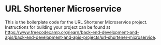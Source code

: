 # URL Shortener Microservice

This is the boilerplate code for the URL Shortener Microservice project.
Instructions for building your project can be found at <https://www.freecodecamp.org/learn/back-end-development-and-apis/back-end-development-and-apis-projects/url-shortener-microservice>.
